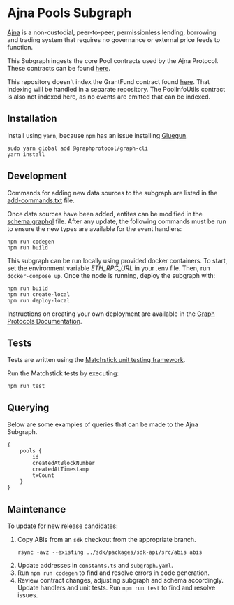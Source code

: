 # Ajna Pools Subgraph

[Ajna](https://www.ajna.finance/) is a non-custodial, peer-to-peer, permissionless lending, borrowing and trading system that requires no governance or external price feeds to function.

This Subgraph ingests the core Pool contracts used by the Ajna Protocol. These contracts can be found [here](https://github.com/ajna-finance/contracts).

This repository doesn't index the GrantFund contract found [here](https://github.com/ajna-finance/ecosystem-coordination). That indexing will be handled in a separate repository. The PoolInfoUtils contract is also not indexed here, as no events are emitted that can be indexed.

## Installation
Install using `yarn`, because `npm` has an issue installing [Gluegun](https://github.com/infinitered/gluegun).
```
sudo yarn global add @graphprotocol/graph-cli
yarn install
```

## Development

Commands for adding new data sources to the subgraph are listed in the [add-commands.txt](./add-commands.txt) file.

Once data sources have been added, entites can be modified in the [schema.graphql](./schema.graphql) file. After any update, the following commands must be run to ensure the new types are available for the event handlers:
```
npm run codegen
npm run build
```

This subgraph can be run locally using provided docker containers. To start, set the environment variable *ETH_RPC_URL* in your .env file. Then, run `docker-compose up`. Once the node is running, deploy the subgraph with:
```
npm run build
npm run create-local
npm run deploy-local
```

Instructions on creating your own deployment are available in the [Graph Protocols Documentation](https://thegraph.com/docs/en/cookbook/quick-start/).

## Tests

Tests are written using the [Matchstick unit testing framework](https://github.com/LimeChain/matchstick/blob/main/README.md).

Run the Matchstick tests by executing: 
```
npm run test
```

## Querying

Below are some examples of queries that can be made to the Ajna Subgraph.

```
{
    pools {
        id
        createdAtBlockNumber
        createdAtTimestamp
        txCount
    }
}
```

## Maintenance

To update for new release candidates:
1. Copy ABIs from an `sdk` checkout from the appropriate branch.
   ```
   rsync -avz --existing ../sdk/packages/sdk-api/src/abis abis
   ```
2. Update addresses in `constants.ts` and `subgraph.yaml`.
3. Run `npm run codegen` to find and resolve errors in code generation.
4. Review contract changes, adjusting subgraph and schema accordingly.  Update handlers and unit tests.  Run `npm run test` to find and resolve issues.